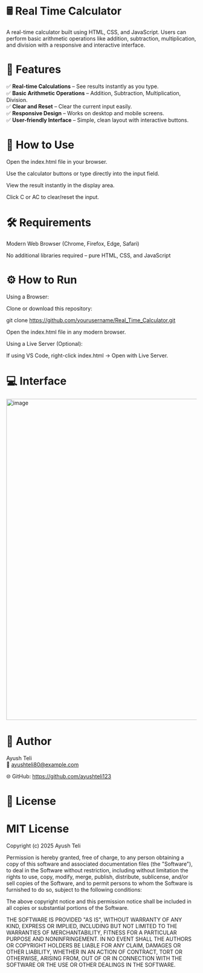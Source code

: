 #  🖩 Real Time Calculator

A real-time calculator built using HTML, CSS, and JavaScript. Users can perform basic arithmetic operations like addition, subtraction, multiplication, and division with a responsive and interactive interface.

#  🚀 Features

✅ **Real-time Calculations** – See results instantly as you type.<br>
✅ **Basic Arithmetic Operations** – Addition, Subtraction, Multiplication, Division.<br>
✅ **Clear and Reset** – Clear the current input easily.<br>
✅ **Responsive Design** – Works on desktop and mobile screens.<br>
✅ **User-friendly Interface** – Simple, clean layout with interactive buttons.<br>

#  🧩 How to Use

Open the index.html file in your browser.

Use the calculator buttons or type directly into the input field.

View the result instantly in the display area.

Click C or AC to clear/reset the input.

#  🛠️ Requirements

Modern Web Browser (Chrome, Firefox, Edge, Safari)

No additional libraries required – pure HTML, CSS, and JavaScript

#  ⚙️ How to Run
Using a Browser:

Clone or download this repository:

git clone https://github.com/yourusername/Real_Time_Calculator.git


Open the index.html file in any modern browser.

Using a Live Server (Optional):

If using VS Code, right-click index.html → Open with Live Server.

#  💻 Interface

<img width="963" height="847" alt="image" src="https://github.com/user-attachments/assets/686d8d0a-3d45-42cb-a5eb-f2dc13332477" />

#  👤 Author

Ayush Teli<br>
📧 ayushteli80@example.com

🌐 GitHub: https://github.com/ayushteli123

#  🧾 License

#  MIT License

Copyright (c) 2025 Ayush Teli

Permission is hereby granted, free of charge, to any person obtaining a copy of this software and associated documentation files (the "Software"), to deal in the Software without restriction, including without limitation the rights to use, copy, modify, merge, publish, distribute, sublicense, and/or sell copies of the Software, and to permit persons to whom the Software is furnished to do so, subject to the following conditions:

The above copyright notice and this permission notice shall be included in all copies or substantial portions of the Software.

THE SOFTWARE IS PROVIDED "AS IS", WITHOUT WARRANTY OF ANY KIND, EXPRESS OR IMPLIED, INCLUDING BUT NOT LIMITED TO THE WARRANTIES OF MERCHANTABILITY, FITNESS FOR A PARTICULAR PURPOSE AND NONINFRINGEMENT. IN NO EVENT SHALL THE AUTHORS OR COPYRIGHT HOLDERS BE LIABLE FOR ANY CLAIM, DAMAGES OR OTHER LIABILITY, WHETHER IN AN ACTION OF CONTRACT, TORT OR OTHERWISE, ARISING FROM, OUT OF OR IN CONNECTION WITH THE SOFTWARE OR THE USE OR OTHER DEALINGS IN THE SOFTWARE.
